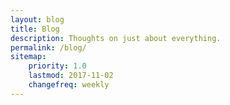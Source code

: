 ```yaml
---
layout: blog
title: Blog
description: Thoughts on just about everything.
permalink: /blog/
sitemap:
    priority: 1.0
    lastmod: 2017-11-02
    changefreq: weekly
---
```


